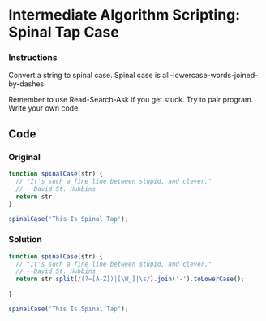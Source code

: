 # Intermediate Algorithm Scripting: Spinal Tap Case

### Instructions

Convert a string to spinal case. Spinal case is all-lowercase-words-joined-by-dashes.

Remember to use Read-Search-Ask if you get stuck. Try to pair program. Write your own code.

## Code

### Original

```javascript
function spinalCase(str) {
  // "It's such a fine line between stupid, and clever."
  // --David St. Hubbins
  return str;
}

spinalCase('This Is Spinal Tap');
```

### Solution

```javascript
function spinalCase(str) {
  // "It's such a fine line between stupid, and clever."
  // --David St. Hubbins
  return str.split(/(?=[A-Z])|[\W_]|\s/).join('-').toLowerCase();
  
}

spinalCase('This Is Spinal Tap');
```
